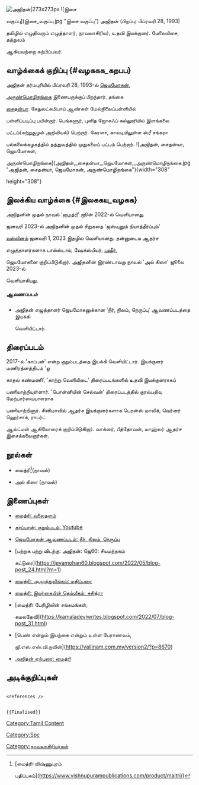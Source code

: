 ![அஜிதன்\|273x273px](அஜிதன்.jpg "அஜிதன்|273x273px") ![இசை
வகுப்பு](இசை_வகுப்பு.jpg "இசை வகுப்பு") அஜிதன் (பிறப்பு: பிப்ரவரி 28, 1993)
தமிழில் எழுதிவரும் எழுத்தாளர், நாவலாசிரியர், உதவி இயக்குனர். மேலையிசை, தத்துவம்
ஆகியவற்றை கற்பிப்பவர்.

## வாழ்க்கைக் குறிப்பு {#வழககக_கறபப}

அஜிதன் தர்மபுரியில் பிப்ரவரி 28, 1993-ல் [ஜெயமோகன்](ஜெயமோகன் "wikilink"),
[அருண்மொழிநங்கை](அருண்மொழிநங்கை "wikilink") இணையருக்குப் பிறந்தார். தங்கை
[சைதன்யா](சைதன்யா "wikilink"). சேதுலட்சுமிபாய் ஆண்கள் மேல்நிலைப்பள்ளியில்
பள்ளிப்படிப்பு பயின்றார். பெங்களூர், புனித ஜோசஃப் கல்லூரியில் இளங்கலை
பட்டம்(சுற்றுசூழல் அறிவியல்) பெற்றார். கேரளா, காலடியிலுள்ள ஸ்ரீ சங்கரா
பல்கலைக்கழகத்தில் தத்துவத்தில் முதுகலைப் பட்டம் பெற்றார். ![அஜிதன், சைதன்யா, ஜெயமோகன்,
அருண்மொழிநங்கை](அஜிதன்,_சைதன்யா,_ஜெயமோகன்,_அருண்மொழிநங்கை.jpg "அஜிதன், சைதன்யா, ஜெயமோகன், அருண்மொழிநங்கை"){width="308"
height="308"}

## இலக்கிய வாழ்க்கை {#இலககய_வழகக}

அஜிதனின் முதல் நாவல் \'[மைத்ரி](மைத்ரி "wikilink")' ஜூன் 2022-ல் வெளியானது.
ஜனவரி 2023-ல் அஜிதனின் முதல் சிறுகதை 'ஜஸ்டினும் நியாத்தீர்ப்பும்'
[வல்லினம்](வல்லினம் "wikilink") ஜனவரி 1, 2023 இதழில் வெளியானது. தன்னுடைய ஆதர்ச
எழுத்தாளர்களாக டால்ஸ்டாய், ஷேக்ஸ்பியர், [பஷீர்](வைக்கம்_முகமது_பஷீர் "wikilink"),
ஜெயமோகனை குறிப்பிடுகிறார். அஜிதனின் இரண்டாவது நாவல் \'அல் கிஸா\' ஜூலை 2023-ல்
வெளியாகியது.

##### ஆவணப்படம்

-   அஜிதன் எழுத்தாளர் ஜெயமோகனுக்கான \'நீர், நிலம், நெருப்பு\' ஆவணப்படத்தை இயக்கி
    வெளியிட்டார்.

## திரைப்படம்

2017-ல் \'காப்பன்\' என்ற குறும்படத்தை இயக்கி வெளியிட்டார். இயக்குனர் மணிரத்னத்திடம் 'ஓ
காதல் கண்மணி', 'காற்று வெளியிடை' திரைப்படங்களில் உதவி இயக்குனராகப்
பணியாற்றியுள்ளார். \'பொன்னியின் செல்வன்' திரைப்படத்தில் குரல்பதிவு மேற்பார்வையாளராக
பணியாற்றினார். சினிமாவில் ஆதர்ச இயக்குனர்களாக டெரன்ஸ் மாலிக், வெர்னர் ஹெர்சாக், ராபர்ட்
ஆல்ட்மன் ஆகியோரைக் குறிப்பிடுகிறார். வாக்னர், பீத்தோவன், மாஹ்லர் ஆதர்ச இசைக்கலைஞர்கள்.

## நூல்கள்

-   மைத்ரி[^1](நாவல்)
-   அல் கிஸா (நாவல்)

## இணைப்புகள்

-   [மைத்ரி: வலைதளம்](https://maitrinovel.blogspot.com/)
-   [காப்பான்: குறும்படம்: Youtube](https://youtu.be/1oiwtWy-DuQ)
-   [ஜெயமோகன் ஆவணப்படம்: நீர், நிலம், நெருப்பு](https://youtu.be/qSuCmuDskiA)
-   [பற்றுக பற்று விடற்கு: அஜிதன்: ஜெ60: சியமந்தகம்
    கட்டுரை](https://jeyamohan60.blogspot.com/2022/05/blog-post_24.html?m=1)
-   [மைத்ரி: அ.முத்துலிங்கம்: மதிப்புரை](https://www.jeyamohan.in/167855/)
-   [மைத்ரி: இயற்கையின் தெய்வீகம்: சுசித்ரா](https://www.jeyamohan.in/166643/)
-   [மைத்ரி: பேரிழிலின் சங்கமங்கள்,
    கமலதேவி](https://kamaladeviwrites.blogspot.com/2022/07/blog-post_31.html)
-   [பெண் என்றும் இயற்கை என்றும் உள்ள பேராணவம்,
    ஜி.எஸ்.எஸ்.வி.நவின்](https://vallinam.com.my/version2/?p=8670)
-   [அஜிதன் ஏற்புரை: மைத்ரி](https://www.youtube.com/watch?v=dJBGS7AnTC4)

## அடிக்குறிப்புகள்

```{=html}
<references />
```
```{=mediawiki}
{{Finalised}}
```
[Category:Tamil Content](Category:Tamil_Content "wikilink")
[Category:Spc](Category:Spc "wikilink")
[Category:நாவலாசிரியர்கள்](Category:நாவலாசிரியர்கள் "wikilink")

[^1]: [மைத்ரி-விஷ்ணுபுரம்
    பதிப்பகம்](https://www.vishnupurampublications.com/product/maitri/)
